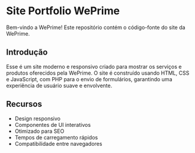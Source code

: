 # Site Portfolio WePrime 
Bem-vindo a WePrime! Este repositório contém o código-fonte do site da WePrime.

## Introdução
Esse é um site moderno e responsivo criado para mostrar os serviços e produtos oferecidos pela WePrime. O site é construído usando HTML, CSS e JavaScript, com PHP para o envio de formulários, garantindo uma experiência de usuário suave e envolvente.

## Recursos
- Design responsivo
- Componentes de UI interativos
- Otimizado para SEO
- Tempos de carregamento rápidos
- Compatibilidade entre navegadores
